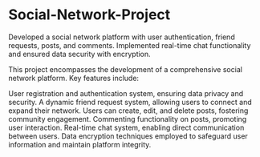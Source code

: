 # Social-Network-Project
Developed a social network platform with user authentication, friend requests, posts, and comments. Implemented real-time chat functionality and ensured data security with encryption.

This project encompasses the development of a comprehensive social network platform. Key features include:

User registration and authentication system, ensuring data privacy and security.
A dynamic friend request system, allowing users to connect and expand their network.
Users can create, edit, and delete posts, fostering community engagement.
Commenting functionality on posts, promoting user interaction.
Real-time chat system, enabling direct communication between users.
Data encryption techniques employed to safeguard user information and maintain platform integrity.
